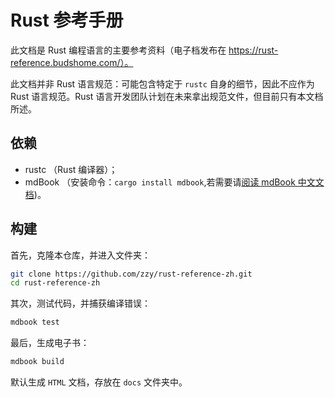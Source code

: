 # Rust 参考手册

此文档是 Rust 编程语言的主要参考资料（电子档发布在 https://rust-reference.budshome.com/）。

此文档并非 Rust 语言规范：可能包含特定于 `rustc` 自身的细节，因此不应作为 Rust 语言规范。Rust 语言开发团队计划在未来拿出规范文件，但目前只有本文档所述。

## 依赖

- rustc （Rust 编译器）；
- mdBook （安装命令：`cargo install mdbook`,若需要请[阅读 mdBook 中文文档](https://mdbook.budshome.com))。

## 构建

首先，克隆本仓库，并进入文件夹：

``` Bash
git clone https://github.com/zzy/rust-reference-zh.git
cd rust-reference-zh
```

其次，测试代码，并捕获编译错误：

``` Bash
mdbook test
```

最后，生成电子书：

``` Bash
mdbook build
```

默认生成 `HTML` 文档，存放在 `docs` 文件夹中。
